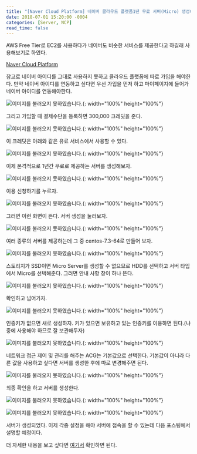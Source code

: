 ```yaml
---
title: "[Naver Cloud Platform] 네이버 클라우드 플랫폼1년 무료 서버(Micro) 생성해보기"
date: 2018-07-01 15:20:00 -0004
categories: [Server, NCP]
read_time: false
---
```


AWS Free Tier로 EC2를 사용하다가 네이버도 비슷한 서비스를 제공한다고 하길래 사용해보기로 하였다.

[Naver Cloud Platform]

참고로 네이버 아이디를 그대로 사용하지 못하고 클라우드 플랫폼에 따로 가입을 해야한다. 만약 네이버 아이디를 연동하고 싶다면 우선 가입을 먼저 하고 마이페이지에 들어가 네이버 아이디를 연동해야한다.

![이미지를 불러오지 못하였습니다.](/images/20180701/1-1.png){: width="100%" height="100%"}

그리고 가입할 때 결제수단을 등록하면 300,000 크레딧을 준다.

![이미지를 불러오지 못하였습니다.](/images/20180701/1-2.png){: width="100%" height="100%"}

이 크레딧은 아래와 같은 유료 서비스에서 사용할 수 있다.

![이미지를 불러오지 못하였습니다.](/images/20180701/1-3.png){: width="100%" height="100%"}


이제 본격적으로 1년간 무료로 제공하는 서버를 생성해보자.

![이미지를 불러오지 못하였습니다.](/images/20180701/1-4.png){: width="100%" height="100%"}

이용 신청하기를 누르자.

![이미지를 불러오지 못하였습니다.](/images/20180701/1-5.png){: width="100%" height="100%"}

그러면 이런 화면이 뜬다. 서버 생성을 눌러보자.

![이미지를 불러오지 못하였습니다.](/images/20180701/1-6.png){: width="100%" height="100%"}

여러 종류의 서버를 제공하는데 그 중 centos-7.3-64로 만들어 보자.

![이미지를 불러오지 못하였습니다.](/images/20180701/1-7.png){: width="100%" height="100%"}

스토리지가 SSD이면 Micro Server를 생성할 수 없으므로 HDD를 선택하고 서버 타입에서 Micro를 선택해준다. 그러면 안내 사항 창이 하나 뜬다.

![이미지를 불러오지 못하였습니다.](/images/20180701/1-8.png){: width="100%" height="100%"}

확인하고 넘어가자.

![이미지를 불러오지 못하였습니다.](/images/20180701/1-9.png){: width="100%" height="100%"}

인증키가 없으면 새로 생성하자. 키가 있으면 보유하고 있는 인증키를 이용하면 된다.(나중에 사용해야 하므로 잘 보관해두자)

![이미지를 불러오지 못하였습니다.](/images/20180701/1-10.png){: width="100%" height="100%"}

네트워크 접근 제어 및 관리를 해주는 ACG는 기본값으로 선택한다. 기본값이 아니라 다른 값을 사용하고 싶다면 서버를 생성한 후에 따로 변경해주면 된다.

![이미지를 불러오지 못하였습니다.](/images/20180701/1-11.png){: width="100%" height="100%"}

최종 확인을 하고 서버를 생성한다.

![이미지를 불러오지 못하였습니다.](/images/20180701/1-12.png){: width="100%" height="100%"}

![이미지를 불러오지 못하였습니다.](/images/20180701/1-13.png){: width="100%" height="100%"}

서버가 생성되었다. 이제 각종 설정을 해야 서버에 접속을 할 수 있는데 다음 포스팅에서 설명할 예정이다.

더 자세한 내용을 보고 싶다면 [여기서] 확인하면 된다.

[Naver Cloud Platform]: http://www.ncloud.com
[여기서]: http://docs.ncloud.com/ko/compute/compute-1-1-v2.html
